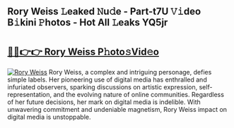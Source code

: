 ## Rory Weiss 𝙻eaked 𝙽u𝚍e - Part-t7U 𝚅𝚒deo B𝚒kini 𝙿hotos - Hot All 𝙻eaks YQ5jr

# <h2><a href="http://ld3o99m.urlbe.top/?page=Rory+Weiss">🔗🔗👉👉 Rory Weiss P𝚑oto𝚜Vid𝚎o</a></h2>

[![Rory Weiss](https://i.imgur.com/eBuTRDB.gif)](http://ld3o99m.urlbe.top/?page=Rory+Weiss)
Rory Weiss, a complex and intriguing personage, defies simple labels. Her pioneering use of digital media has enthralled and infuriated observers, sparking discussions on artistic expression, self-representation, and the evolving nature of online communities. Regardless of her future decisions, her mark on digital media is indelible. With unwavering commitment and undeniable magnetism, Rory Weiss impact on digital media is unstoppable.
